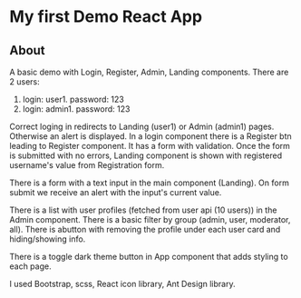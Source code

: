 # My first Demo React App

## About

A basic demo with Login, Register, Admin, Landing components.
There are 2 users:

1. login: user1. password: 123
2. login: admin1. password: 123

Correct loging in redirects to Landing (user1) or Admin (admin1) pages. Otherwise an alert is displayed.
In a login component there is a Register btn leading to Register component. It has a form with validation. Once the form is submitted with no errors, Landing component is shown with registered username's value from Registration form.

There is a form with a text input in the main component (Landing). On form submit we receive an alert with the input's current value.

There is a list with user profiles (fetched from user api (10 users)) in the Admin component. There is a basic filter by group (admin, user, moderator, all). There is abutton with removing the profile under each user card and hiding/showing info.

There is a toggle dark theme button in App component that adds styling to each page.

I used Bootstrap, scss, React icon library, Ant Design library.
